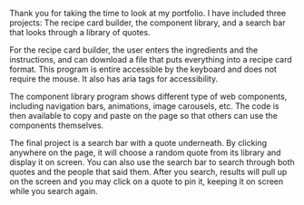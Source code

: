 Thank you for taking the time to look at my portfolio.
I have included three projects: The recipe card builder, the component library, and a search bar that looks through a library of quotes.

For the recipe card builder, the user enters the ingredients and the instructions, and can download a file that puts everything into a recipe card format.
This program is entire accessible by the keyboard and does not require the mouse. It also has aria tags for accessibility.

The component library program shows different type of web components, including navigation bars, animations, image carousels, etc.
The code is then available to copy and paste on the page so that others can use the components themselves.

The final project is a search bar with a quote underneath. By clicking anywhere on the page, it will choose a random quote from its library and display it on screen.
You can also use the search bar to search through both quotes and the people that said them. After you search, results will pull up on the screen and you may click on a quote to pin it, keeping it on screen while you search again.
